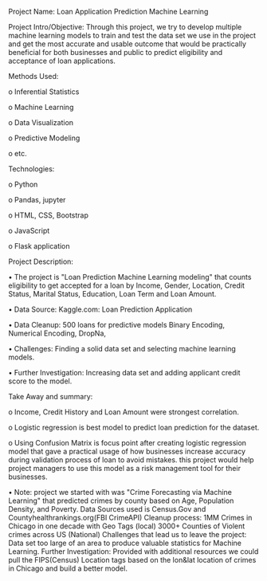 Project Name: Loan Application Prediction Machine Learning

Project Intro/Objective: 
Through this project, we try to develop multiple machine learning models to train and test the data set we use in the project and get the most accurate and usable outcome that would be practically beneficial for both businesses and public to predict eligibility and acceptance of loan applications.

Methods Used:

o	Inferential Statistics

o	Machine Learning 

o	Data Visualization 

o	Predictive Modeling 

o	etc.


Technologies: 

o	Python 

o	Pandas, jupyter 

o	HTML, CSS, Bootstrap

o	 JavaScript

o	 Flask application


Project Description: 

•	The project is "Loan Prediction Machine Learning modeling" that counts eligibility to get accepted for a loan by Income, Gender, Location, Credit Status, Marital Status, Education, Loan Term and Loan Amount. 

•	Data Source: Kaggle.com: Loan Prediction Application 

•	Data Cleanup: 500 loans for predictive models Binary Encoding, Numerical Encoding, DropNa, 

•	Challenges: Finding a solid data set and selecting machine learning models. 

•	Further Investigation: Increasing data set and adding applicant credit score to the model.



Take Away and summary: 

o	Income, Credit History and Loan Amount were strongest correlation. 

o	Logistic regression is best model to predict loan prediction for the dataset. 

o	Using Confusion Matrix is focus point after creating logistic regression model that gave a practical usage of how businesses increase accuracy during validation process of loan to avoid mistakes. this project would help project managers to use this model as a risk management tool for their businesses.

•	Note: project we started with was "Crime Forecasting via Machine Learning" that predicted crimes by county based on Age, Population Density, and Poverty. Data Sources used is Census.Gov and Countyhealthrankings.org(FBI CrimeAPI) Cleanup process: 1MM Crimes in Chicago in one decade with Geo Tags (local) 3000+ Counties of Violent crimes across US (National) Challenges that lead us to leave the project: Data set too large of an area to produce valuable statistics for Machine Learning. Further Investigation: Provided with additional resources we could pull the FIPS(Census) Location tags based on the lon&lat location of crimes in Chicago and build a better model.

